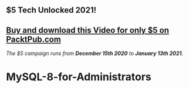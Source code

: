## $5 Tech Unlocked 2021!
[Buy and download this Video for only $5 on PacktPub.com](https://www.packtpub.com/product/mysql-8-for-administrators-video/9781788398329)
-----
*The $5 campaign         runs from __December 15th 2020__ to __January 13th 2021.__*

# MySQL-8-for-Administrators
